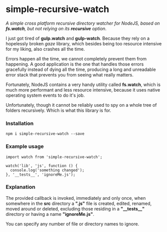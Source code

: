 # simple-recursive-watch
*A simple cross platform recursive directory watcher for NodeJS, based on __fs.watch__, but not relying on its
__recursive__ option.*

I just got tired of **gulp.watch** and **gulp-watch**.
Because they rely on a hopelessly broken *gaze* library, which besides being too resource intensive for my liking, also
crashes all the time.

Errors happen all the time, we cannot completely prevent them from happening. A good application is the one that handles
those errors gracefully instead of dying all the time, producing a long and unreadable error stack that prevents you
from seeing what really matters.

Fortunately, NodeJS contains a very handy utility called **fs.watch**, which is much more performant and less resource
intensive, because it uses native operating system events to do it's job.

Unfortunately, though it cannot be reliably used to spy on a whole tree of folders recursively. Which is what this
library is for.
### Installation

```
npm i simple-recursive-watch --save
```

### Example usage

```
import watch from 'simple-recursive-watch';

watch('lib', 'js', function () {
  console.log('something changed');
}, '__tests__', 'ignoreMe.js');
```

### Explanation

The provided callback is invoked, immediately and only once, when somewhere in the __src__ directory a **".js"** file is
created, edited, renamed, moved around or deleted, excluding those residing in a **"\_\_tests\_\_"** directory or having
a name **"ignoreMe.js"**.

You can specify any number of file or directory names to ignore.